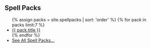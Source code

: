 <div id="naviLeft">
<h2>Spell Packs</h2>
<ul>
{% assign packs = site.spellpacks | sort: 'order' %}
{% for pack in packs limit:7 %}
  <li>
    <a href="{{ pack.url }}">{{ pack.title }}</a>
  </li>
{% endfor %}
<li><a href="/spellpacks.html">See All Spell Packs...</a></li>
</ul>
</div>
